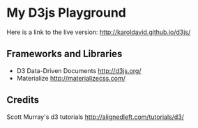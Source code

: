# My D3js Playground

Here is a link to the live version:
http://karoldavid.github.io/d3js/

## Frameworks and Libraries

* D3 Data-Driven Documents http://d3js.org/
* Materialize http://materializecss.com/

## Credits

Scott Murray's d3 tutorials http://alignedleft.com/tutorials/d3/
